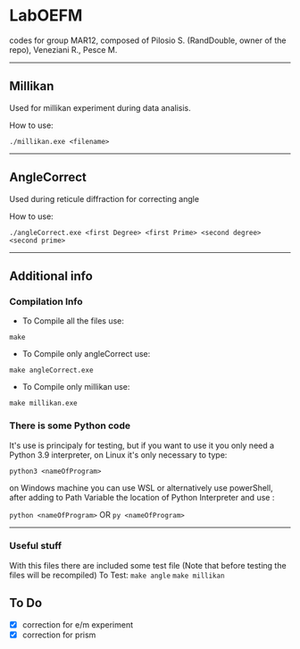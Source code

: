 # LabOEFM

codes for group MAR12, composed of Pilosio S. (RandDouble, owner of the repo), Veneziani R., Pesce M.

---

## Millikan

Used for millikan experiment during data analisis.

How to use:

`./millikan.exe <filename>`

---

## AngleCorrect 

Used during reticule diffraction for correcting angle

How to use:

`./angleCorrect.exe <first Degree> <first Prime> <second degree> <second prime>`

---

## Additional info
### Compilation Info

- To Compile all the files use:

 `make`

- To Compile only angleCorrect use:

 `make angleCorrect.exe`

- To Compile only millikan use:

`make millikan.exe`

### There is some Python code

It's use is principaly for testing, but if you want to use it you only need a Python 3.9 interpreter,
on Linux it's only necessary to type:

 `python3 <nameOfProgram>`

on Windows machine you can use WSL or alternatively use powerShell, after adding to Path Variable the location of Python Interpreter and use :

`python <nameOfProgram>`    OR  `py <nameOfProgram>`

---

### Useful stuff

With this files there are included some test file
(Note that before testing the files will be recompiled)
To Test:
    `make angle`
    `make millikan`

## To Do

- [x]    correction for e/m experiment
- [x]    correction for prism
